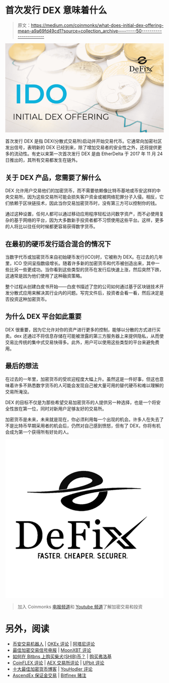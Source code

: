 # 首次发行 DEX 意味着什么

> 原文：<https://medium.com/coinmonks/what-does-initial-dex-offering-mean-a9a69fd49cd1?source=collection_archive---------50----------------------->

![](img/b46c9c3dd001d51fda37708e4ecb0e60.png)

首次发行 DEX 是指 DEX(分散式交易所)启动并开始交易代币。它通常向加密社区发出信号，表明新的 DEX 已经到来，除了增加交易者的安全性之外，还将提供更多的流动性。有史以来第一次首次发行 DEX 是由 EtherDelta 于 2017 年 11 月 24 日推出的，其所有交易都发生在链外。

## 关于 DEX 产品，您需要了解什么

DEX 允许用户交易他们的加密货币，而不需要依赖像比特币基地或币安这样的中央交易所，因为这些交易所可能会损失客户资金或被网络犯罪分子入侵。相反，它们依赖于区块链技术，因此当你交易加密货币时，没有第三方可以控制你的钱。

通过这种设置，任何人都可以通过移动应用程序轻松访问数字资产，而不必使用复杂的基于网络的平台，因为大多数新手投资者都不习惯使用这些平台。这样，更多的人将比以往任何时候都更容易获得数字货币。

## 在最初的硬币发行适合混合的情况下

当数字代币或加密货币来自初始硬币发行(ICO)时，它被称为 DEX。在过去的几年里，ICO 空间呈指数级增长。随着许多新的加密货币和代币被创造出来，其中一些比另一些更成功。当你看到这些类型的货币在发行后快速上涨，然后突然下跌，这通常是因为他们使用了这种融资策略。

整个过程从创建白皮书开始——白皮书描述了您的公司如何通过基于区块链技术开发分散式应用来解决其行业内的问题。写完文件后，投资者会看一看，然后决定是否投资这种加密货币。

## 为什么 DEX 平台如此重要

DEX 很重要，因为它允许对你的资产进行更多的控制，能够以分散的方式进行买卖。dex 还通过不将信息存储在可能被泄露的第三方服务器上来提供隐私，从而使交易比传统的集中式交易快得多。此外，用户可以使用这些类型的平台来避免费用。

## 最后的想法

在过去的一年里，加密货币的受欢迎程度大幅上升。虽然这是一件好事，但这也意味着许多不熟悉数字货币的人可能会发现自己被大量可用的替代硬币和难以理解的交易所淹没。

DEX 的目标不仅是为那些希望交易加密货币的人提供另一种选择，也是一个将安全性放在第一位，同时对新用户足够友好的交易所。

加密货币是未来，未来就是现在，你必须利用每一个出现的机会。许多人在失去了不是比特币早期采用者的机会后，仍然对自己感到愤怒，但有了 DEX，你将有机会成为第一个获得所有好处的人。

![](img/d283716c16f9b179483330ddd31ac5f3.png)

> 加入 Coinmonks [电报频道](https://t.me/coincodecap)和 [Youtube 频道](https://www.youtube.com/c/coinmonks/videos)了解加密交易和投资

# 另外，阅读

*   [币安交易机器人](/coinmonks/binance-trading-bots-d0d57bb62c4c) | [OKEx 评论](/coinmonks/okex-review-6b369304110f) | [阿塔尼评论](https://coincodecap.com/atani-review)
*   [最佳加密交易信号电报](/coinmonks/best-crypto-signals-telegram-5785cdbc4b2b) | [MoonXBT 评论](/coinmonks/moonxbt-review-6e4ab26d037)
*   [如何在 Bitbns 上购买柴犬(SHIB)币？](https://coincodecap.com/buy-shiba-bitbns) | [购买弗洛基](https://coincodecap.com/buy-floki-inu-token)
*   [CoinFLEX 评论](https://coincodecap.com/coinflex-review) | [AEX 交易所评论](https://coincodecap.com/aex-exchange-review) | [UPbit 评论](https://coincodecap.com/upbit-review)
*   [十大最佳加密货币博客](https://coincodecap.com/best-cryptocurrency-blogs) | [YouHodler 评论](https://coincodecap.com/youhodler-review)
*   [AscendEx 保证金交易](https://coincodecap.com/ascendex-margin-trading) | [Bitfinex 赌注](https://coincodecap.com/bitfinex-staking)